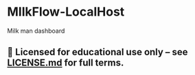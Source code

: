 # MIlkFlow-LocalHost
Milk man dashboard


## 📘 Licensed for educational use only – see [LICENSE.md](LICENSE.md) for full terms.
